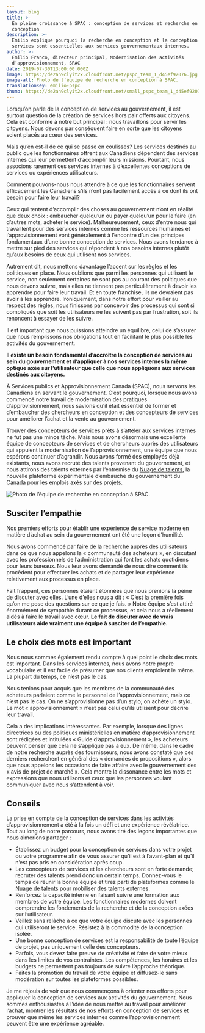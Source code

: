```yaml
---
layout: blog
title: >-
  En pleine croissance à SPAC : conception de services et recherche en
  conception
description: >-
  Emilio explique pourquoi la recherche en conception et la conception de
  services sont essentielles aux services gouvernementaux internes.
author: >-
  Emilio Franco, directeur principal, Modernisation des activités
  d’approvisionnement, SPAC
date: 2019-07-30T13:00:00.000Z
image: https://de2an9clyit2x.cloudfront.net/pspc_team_1_d45ef92076.jpg
image-alt: Photo de l’équipe de recherche en conception à SPAC.
translationKey: emilio-pspc
thumb: https://de2an9clyit2x.cloudfront.net/small_pspc_team_1_d45ef92076.jpg
---
```

Lorsqu’on parle de la conception de services au gouvernement, il est surtout question de la création de services hors pair offerts aux citoyens. Cela est conforme à notre but principal : nous travaillons pour servir les citoyens. Nous devons par conséquent faire en sorte que les citoyens soient placés au cœur des services.

Mais qu’en est-il de ce qui se passe en coulisses? Les services destinés au public que les fonctionnaires offrent aux Canadiens dépendent des services internes qui leur permettent d’accomplir leurs missions. Pourtant, nous associons rarement ces services internes à d’excellentes conceptions de services ou expériences utilisateurs.

Comment pouvons-nous nous attendre à ce que les fonctionnaires servent efficacement les Canadiens s’ils n’ont pas facilement accès à ce dont ils ont besoin pour faire leur travail?

Ceux qui tentent d’accomplir des choses au gouvernement n’ont en réalité que deux choix : embaucher quelqu’un ou payer quelqu’un pour le faire (en d’autres mots, acheter le service). Malheureusement, ceux d’entre nous qui travaillent pour des services internes comme les ressources humaines et l’approvisionnement vont généralement à l’encontre d’un des principes fondamentaux d’une bonne conception de services. Nous avons tendance à mettre sur pied des services qui répondent à nos besoins internes plutôt qu’aux besoins de ceux qui utilisent nos services.

Autrement dit, nous mettons davantage l’accent sur les règles et les politiques en place. Nous oublions que parmi les personnes qui utilisent le service, non seulement certaines ne sont pas au courant des politiques que nous devons suivre, mais elles ne tiennent pas particulièrement à devoir les apprendre pour faire leur travail. Et en toute franchise, ils ne devraient pas avoir à les apprendre. Ironiquement, dans notre effort pour veiller au respect des règles, nous finissons par concevoir des processus qui sont si compliqués que soit les utilisateurs ne les suivent pas par frustration, soit ils renoncent à essayer de les suivre.

Il est important que nous puissions atteindre un équilibre, celui de s’assurer que nous remplissons nos obligations tout en facilitant le plus possible les activités du gouvernement.

**Il existe un besoin fondamental d’accroître la conception de services au sein du gouvernement et d’appliquer à nos services internes la même optique axée sur l’utilisateur que celle que nous appliquons aux services destinés aux citoyens.**

À Services publics et Approvisionnement Canada (SPAC), nous servons les Canadiens en servant le gouvernement. C’est pourquoi, lorsque nous avons commencé notre travail de modernisation des pratiques d’approvisionnement, nous savions qu’il était essentiel de former et d’embaucher des chercheurs en conception et des concepteurs de services pour améliorer l’achat et la vente au gouvernement.

Trouver des concepteurs de services prêts à s’atteler aux services internes ne fut pas une mince tâche. Mais nous avons désormais une excellente équipe de concepteurs de services et de chercheurs auprès des utilisateurs qui appuient la modernisation de l’approvisionnement, une équipe que nous espérons continuer d’agrandir. Nous avons formé des employés déjà existants, nous avons recruté des talents provenant du gouvernement, et nous attirons des talents externes par l’entremise du [Nuage de talents](https://talent.canada.ca/fr), la nouvelle plateforme expérimentale d’embauche du gouvernement du Canada pour les emplois axés sur des projets.

![Photo de l’équipe de recherche en conception à SPAC.](https://de2an9clyit2x.cloudfront.net/pspc_team_2_19f5e7b2f2.jpg)

## Susciter l’empathie

Nos premiers efforts pour établir une expérience de service moderne en matière d’achat au sein du gouvernement ont été une leçon d’humilité.

Nous avons commencé par faire de la recherche auprès des utilisateurs dans ce que nous appelons la « communauté des acheteurs », en discutant avec les professionnels de l’administration qui font les achats quotidiens pour leurs bureaux. Nous leur avons demandé de nous dire comment ils procèdent pour effectuer les achats et de partager leur expérience relativement aux processus en place.

Fait frappant, ces personnes étaient étonnées que nous prenions la peine de discuter avec elles. L’une d’elles nous a dit : « C’est la première fois qu’on me pose des questions sur ce que je fais. » Notre équipe s’est attiré énormément de sympathie durant ce processus, et cela nous a réellement aidés à faire le travail avec cœur. **Le fait de discuter avec de vrais utilisateurs aide vraiment une équipe à susciter de l’empathie.**

## Le choix des mots est important

Nous nous sommes également rendu compte à quel point le choix des mots est important. Dans les services internes, nous avons notre propre vocabulaire et il est facile de présumer que nos clients emploient le même. La plupart du temps, ce n’est pas le cas.

Nous tenions pour acquis que les membres de la communauté des acheteurs parlaient comme le personnel de l’approvisionnement, mais ce n’est pas le cas. On ne s’approvisionne pas d’un stylo; on achète un stylo. Le mot « approvisionnement » n’est pas celui qu’ils utilisent pour décrire leur travail.

Cela a des implications intéressantes. Par exemple, lorsque des lignes directrices ou des politiques ministérielles en matière d’approvisionnement sont rédigées et intitulées « Guide d’approvisionnement », les acheteurs peuvent penser que cela ne s’applique pas à eux. De même, dans le cadre de notre recherche auprès des fournisseurs, nous avons constaté que ces derniers recherchent en général des « demandes de propositions », alors que nous appelons les occasions de faire affaire avec le gouvernement des « avis de projet de marché ». Cela montre la dissonance entre les mots et expressions que nous utilisons et ceux que les personnes voulant communiquer avec nous s’attendent à voir.

## Conseils

La prise en compte de la conception de services dans les activités d’approvisionnement a été à la fois un défi et une expérience révélatrice. Tout au long de notre parcours, nous avons tiré des leçons importantes que nous aimerions partager :

* Établissez un budget pour la conception de services dans votre projet ou votre programme afin de vous assurer qu’il est à l’avant-plan et qu’il n’est pas pris en considération après coup.
* Les concepteurs de services et les chercheurs sont en forte demande; recruter des talents prend donc un certain temps. Donnez-vous le temps de réunir la bonne équipe et tirez parti de plateformes comme le [Nuage de talents](https://talent.canada.ca/fr) pour mobiliser des talents externes.
* Renforcez la capacité interne en faisant suivre une formation aux membres de votre équipe. Les fonctionnaires modernes doivent comprendre les fondements de la recherche et de la conception axées sur l’utilisateur.
* Veillez sans relâche à ce que votre équipe discute avec les personnes qui utiliseront le service. Résistez à la commodité de la conception isolée.
* Une bonne conception de services est la responsabilité de toute l’équipe de projet, pas uniquement celle des concepteurs.
* Parfois, vous devez faire preuve de créativité et faire de votre mieux dans les limites de vos contraintes. Les compétences, les horaires et les budgets ne permettent pas toujours de suivre l’approche théorique.
* Faites la promotion du travail de votre équipe et diffusez-le sans modération sur toutes les plateformes possibles.

Je me réjouis de voir que nous commençons à orienter nos efforts pour appliquer la conception de services aux activités du gouvernement. Nous sommes enthousiastes à l’idée de nous mettre au travail pour améliorer l’achat, montrer les résultats de nos efforts en conception de services et prouver que même les services internes comme l’approvisionnement peuvent être une expérience agréable.

